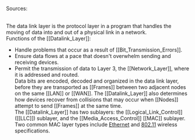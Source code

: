 Sources:

\
The data link layer is the protocol layer in a program that handles the moving of data into and out of a physical link in a network.
\
Functions of the [[Datalink_Layer]]:
- Handle problems that occur as a result of [[Bit_Transmission_Errors]].
- Ensure data flows at a pace that doesn't overwhelm sending and receiving devices.
- Permit the transmission of data to Layer 3, the [[Network_Layer]], where it is addressed and routed.
\
Data bits are encoded, decoded and organized in the data link layer, before they are transported as [[Frames]] between two adjacent nodes on the same [[LAN]] or [[WAN]]. The [[Datalink_Layer]] also determines how devices recover from collisions that may occur when [[Nodes]] attempt to send [[Frames]] at the same time.
\
The [[Datalink_Layer]] has two sublayers: the [[Logical_Link_Control]] ([[LLC]]) sublayer, and the [[Media_Access_Control]] [[MAC]] sublayer.
\
Two common MAC layer types include [Ethernet](https://www.techtarget.com/searchnetworking/definition/Ethernet) and [802.11](https://www.techtarget.com/searchmobilecomputing/definition/80211) wireless specifications.
